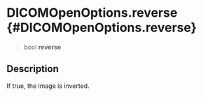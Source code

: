 DICOMOpenOptions.reverse {#DICOMOpenOptions.reverse}
========================

> bool **reverse**

Description
-----------

If true, the image is inverted.

